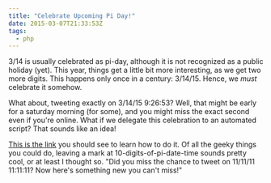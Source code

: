 ```yaml
---
title: "Celebrate Upcoming Pi Day!"
date: 2015-03-07T21:33:53Z
tags:
  - php
---
```


3/14 is usually celebrated as pi-day, although it is not recognized as a public holiday (yet). This year, things get a little bit more interesting, as we get two more digits. This happens only once in a century: 3/14/15. Hence, we *must* celebrate it somehow.

What about, tweeting exactly on 3/14/15 9:26:53? Well, that might be early for a saturday morning (for some), and you might miss the exact second even if you're online. What if we delegate this celebration to an automated script? That sounds like an idea!

[This is the link](https://github.com/kyzn/Auto-Tweet-on-piday) you should see to learn how to do it. Of all the geeky things you could do, leaving a mark at 10-digits-of-pi-date-time sounds pretty cool, or at least I thought so. "Did you miss the chance to tweet on 11/11/11 11:11:11? Now here's something new you can't miss!"
